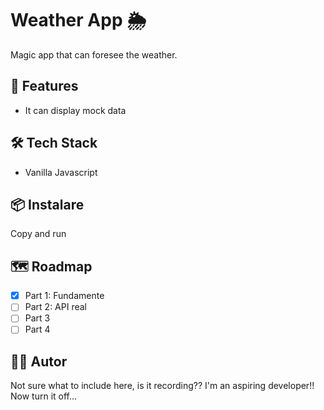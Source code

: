 # Weather App 🌦️

Magic app that can foresee the weather.

## 🚀 Features

- It can display mock data

## 🛠️ Tech Stack

- Vanilla Javascript

## 📦 Instalare

Copy and run

## 🗺️ Roadmap

- [x] Part 1: Fundamente
- [ ] Part 2: API real
- [ ] Part 3
- [ ] Part 4

## 👨‍💻 Autor

Not sure what to include here, is it recording?? I'm an aspiring developer!! Now turn it off...